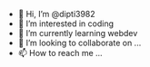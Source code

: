 - 👋 Hi, I’m @dipti3982
- 👀 I’m interested in coding
- 🌱 I’m currently learning webdev
- 💞️ I’m looking to collaborate on ...
- 📫 How to reach me ...


<!---
dipti3982/dipti3982 is a ✨ special ✨ repository because its `README.md` (this file) appears on your GitHub profile.
You can click the Preview link to take a look at your changes.
--->
